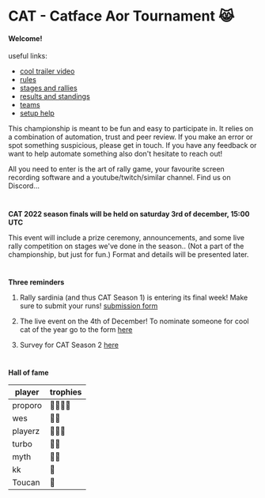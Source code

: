 # CAT - Catface Aor Tournament 😹

#### Welcome!

useful links:

- [cool trailer video](https://www.youtube.com/watch?v=sI15aMLKqyU)
- [rules](rules.md)
- [stages and rallies](s1.md)
- [results and standings](results.md)
- [teams](teams.md)
- [setup help](setup.md)


This championship is meant to be fun and easy to participate in. It relies on a combination of automation, trust and peer review. If you make an error or spot something suspicious, please get in touch. If you have any feedback or want to help automate something also don't hesitate to reach out!

All you need to enter is the art of rally game, your favourite screen recording software and a youtube/twitch/similar channel. Find us on Discord...

#

**CAT 2022 season finals will be held on saturday 3rd of december, 15:00 UTC**

This event will include a prize ceremony, announcements, and some live rally competition on stages we've done in the season.. (Not a part of the championship, but just for fun.) Format and details will be presented later.

#

**Three reminders**

1. Rally sardinia (and thus CAT Season 1) is entering its final week! Make sure to submit your runs! [submission form](https://forms.gle/YAPAzEcLxwBUjXGW9)

2. The live event on the 4th of December! To nominate someone for cool cat of the year go to the form [here](https://forms.gle/wqjyy4KV3YxsmKN36)

3. Survey for CAT Season 2 [here](https://forms.gle/qMjYpCJQR4mezn3o8)

#

**Hall of fame**

| player                                                | trophies |
| --------------------------------------------------- |  ------- |
| proporo | 🥇🥇🥇🥇 |
| wes | 🥇🥉 |
| playerz | 🥈🥈🥈 |
| turbo | 🥈🥉 |
| myth | 🥈🥉 |
| kk | 🥉 |
| Toucan | 🥉 |


